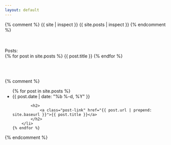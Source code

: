 ```yaml
---
layout: default
---
```


{% comment %}
	{{ site | inspect }}
	{{ site.posts | inspect }}
{% endcomment %}

<br /><br />Posts:<br />
{% for post in site.posts %}
	{{ post.title }}
{% endfor %}

<br /><br />

{% comment %}
<ul class="post-list">
	{% for post in site.posts %}
		<li>
			<span class="post-meta">{{ post.date | date: "%b %-d, %Y" }}</span>

			<h2>
				<a class="post-link" href="{{ post.url | prepend: site.baseurl }}">{{ post.title }}</a>
			</h2>
		</li>
	{% endfor %}
</ul>

{% endcomment %}
